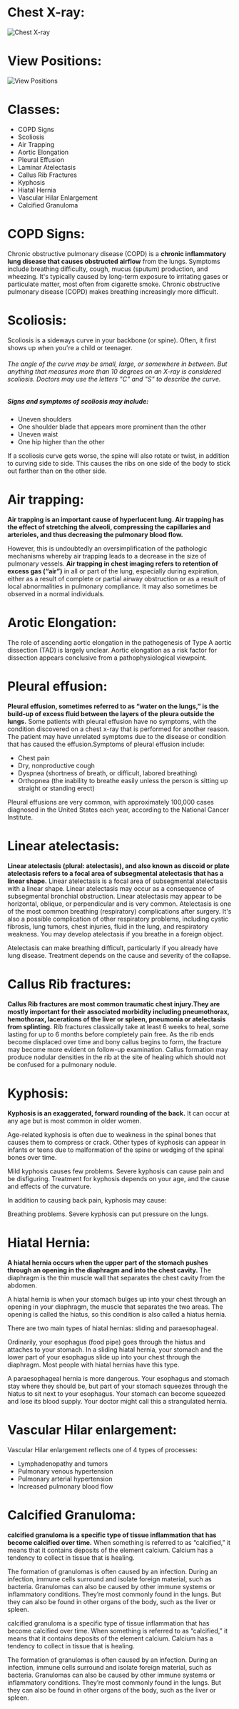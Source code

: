 # Chest X-ray:

![Chest X-ray](https://github.com/Mashfiq137/Images/blob/master/499A1.JPG)


# View Positions: 

![View Positions](https://github.com/Mashfiq137/Images/blob/master/499final.JPG)

# Classes:
* COPD Signs
* Scoliosis
* Air Trapping
* Aortic Elongation
* Pleural Effusion
* Laminar Atelectasis
* Callus Rib Fractures
* Kyphosis
* Hiatal Hernia
* Vascular Hilar Enlargement
* Calcified Granuloma


# COPD Signs:  

Chronic obstructive pulmonary disease (COPD) is a **chronic inflammatory lung disease that causes obstructed airflow** from the lungs. Symptoms include breathing difficulty, cough, mucus (sputum) production, and wheezing. It's typically caused by long-term exposure to irritating gases or particulate matter, most often from cigarette smoke. Chronic obstructive pulmonary disease (COPD) makes breathing increasingly more difficult.

# Scoliosis: 

Scoliosis is a sideways curve in your backbone (or spine). Often, it first shows up when you're a child or teenager.

###### The angle of the curve may be small, large, or somewhere in between. But anything that measures more than 10 degrees on an X-ray is considered scoliosis. Doctors may use the letters "C" and "S" to describe the curve.

##### Signs and symptoms of scoliosis may include:
* Uneven shoulders
* One shoulder blade that appears more prominent than the other
* Uneven waist
* One hip higher than the other

If a scoliosis curve gets worse, the spine will also rotate or twist, in addition to curving side to side. This causes the ribs on one side of the body to stick out farther than on the other side.
# Air trapping:

**Air trapping is an important cause of hyperlucent lung. Air trapping has the effect of stretching the alveoli, compressing the capillaries and arterioles, and thus decreasing the pulmonary blood flow.** 

However, this is undoubtedly an oversimplification of the pathologic mechanisms whereby air trapping leads to a decrease in the size of pulmonary vessels.
**Air trapping in chest imaging refers to retention of excess gas (“air”)** in all or part of the lung, especially during expiration, either as a result of complete or partial airway obstruction or as a result of local abnormalities in pulmonary compliance. It may also sometimes be observed in a normal individuals.

# Arotic Elongation: 

The role of ascending aortic elongation in the pathogenesis of Type A aortic dissection (TAD) is largely unclear. Aortic elongation as a risk factor for dissection appears conclusive from a pathophysiological viewpoint.

# Pleural effusion:

**Pleural effusion, sometimes referred to as “water on the lungs,” is the build-up of excess fluid between the layers of the pleura outside the lungs.**
Some patients with pleural effusion have no symptoms, with the condition discovered on a chest x-ray that is performed for another reason. The patient may have unrelated symptoms due to the disease or condition that has caused the effusion.Symptoms of pleural effusion include:
* Chest pain
* Dry, nonproductive cough
* Dyspnea (shortness of breath, or difficult, labored breathing)
* Orthopnea (the inability to breathe easily unless the person is sitting up straight or standing erect)

Pleural effusions are very common, with approximately 100,000 cases diagnosed in the United States each year, according to the National Cancer Institute.

# Linear atelectasis: 


**Linear atelectasis (plural: atelectasis), and also known as discoid or plate atelectasis refers to a focal area of subsegmental atelectasis that has a linear shape.** Linear atelectasis is a focal area of subsegmental atelectasis with a linear shape. Linear atelectasis may occur as a consequence of subsegmental bronchial obstruction. Linear atelectasis may appear to be horizontal, oblique, or perpendicular and is very common. Atelectasis is one of the most common breathing (respiratory) complications after surgery. It's also a possible complication of other respiratory problems, including cystic fibrosis, lung tumors, chest injuries, fluid in the lung, and respiratory weakness. You may develop atelectasis if you breathe in a foreign object.

Atelectasis can make breathing difficult, particularly if you already have lung disease. Treatment depends on the cause and severity of the collapse.


# Callus Rib fractures:
**Callus Rib fractures are most common traumatic chest injury.They are mostly important for their associated morbidity including pneumothorax, hemothorax, lacerations of the liver or spleen, pneumonia or atelectasis from splinting.** Rib fractures classically take at least 6 weeks to heal, some lasting for up to 6 months before completely pain free. As the rib ends become displaced over time and bony callus begins to form, the fracture may become more evident on follow-up examination. Callus formation may produce nodular densities in the rib at the site of healing which should not be confused for a pulmonary nodule.

# Kyphosis: 

**Kyphosis is an exaggerated, forward rounding of the back.** It can occur at any age but is most common in older women.

Age-related kyphosis is often due to weakness in the spinal bones that causes them to compress or crack. Other types of kyphosis can appear in infants or teens due to malformation of the spine or wedging of the spinal bones over time.

Mild kyphosis causes few problems. Severe kyphosis can cause pain and be disfiguring. Treatment for kyphosis depends on your age, and the cause and effects of the curvature.

In addition to causing back pain, kyphosis may cause:

Breathing problems. Severe kyphosis can put pressure on the lungs.


# Hiatal Hernia:  

**A hiatal hernia occurs when the upper part of the stomach pushes through an opening in the diaphragm and into the chest cavity.** The diaphragm is the thin muscle wall that separates the chest cavity from the abdomen.

A hiatal hernia is when your stomach bulges up into your chest through an opening in your diaphragm, the muscle that separates the two areas. The opening is called the hiatus, so this condition is also called a hiatus hernia.

There are two main types of hiatal hernias: sliding and paraesophageal.

Ordinarily, your esophagus (food pipe) goes through the hiatus and attaches to your stomach. In a sliding hiatal hernia, your stomach and the lower part of your esophagus slide up into your chest through the diaphragm. Most people with hiatal hernias have this type.

A paraesophageal hernia is more dangerous. Your esophagus and stomach stay where they should be, but part of your stomach squeezes through the hiatus to sit next to your esophagus. Your stomach can become squeezed and lose its blood supply. Your doctor might call this a strangulated hernia.

# Vascular Hilar enlargement:

Vascular Hilar enlargement reflects one of 4 types of processes:
* Lymphadenopathy and tumors
* Pulmonary venous hypertension
* Pulmonary arterial hypertension
* Increased pulmonary blood flow


# Calcified Granuloma:

**calcified granuloma is a specific type of tissue inflammation that has become calcified over time.** When something is referred to as “calcified,” it means that it contains deposits of the element calcium. Calcium has a tendency to collect in tissue that is healing. 

The formation of granulomas is often caused by an infection. During an infection, immune cells surround and isolate foreign material, such as bacteria. Granulomas can also be caused by other immune systems or inflammatory conditions. They’re most commonly found in the lungs. But they can also be found in other organs of the body, such as the liver or spleen.

calcified granuloma is a specific type of tissue inflammation that has become calcified over time. When something is referred to as “calcified,” it means that it contains deposits of the element calcium. Calcium has a tendency to collect in tissue that is healing.

The formation of granulomas is often caused by an infection. During an infection, immune cells surround and isolate foreign material, such as bacteria. Granulomas can also be caused by other immune systems or inflammatory conditions. They’re most commonly found in the lungs. But they can also be found in other organs of the body, such as the liver or spleen.

